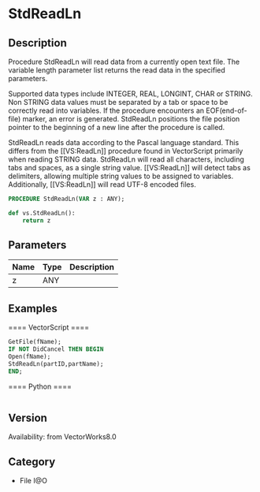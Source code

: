 # StdReadLn

## Description
Procedure StdReadLn will read data from a currently open text file. The variable length parameter list returns the read data in the specified parameters.

Supported data types include INTEGER, REAL, LONGINT, CHAR or STRING. Non STRING data values must be separated by a tab or space to be correctly read into variables. If the procedure encounters an EOF(end-of-file) marker, an error is generated. StdReadLn positions the file position pointer to the beginning of a new line after the procedure is called.

StdReadLn reads data according to the Pascal language standard. This differs from the [[VS:ReadLn]] procedure found in VectorScript primarily when reading STRING data. StdReadLn will read all characters, including tabs and spaces, as a single string value. [[VS:ReadLn]] will detect tabs as delimiters, allowing multiple string values to be assigned to variables. Additionally, [[VS:ReadLn]] will read UTF-8 encoded files.

```pascal
PROCEDURE StdReadLn(VAR z : ANY);
```

```python
def vs.StdReadLn():
    return z
```

## Parameters
|Name|Type|Description|
|---|---|---|
|z|ANY|   |

## Examples
==== VectorScript ====
```pascal
GetFile(fName);
IF NOT DidCancel THEN BEGIN
Open(fName);
StdReadLn(partID,partName);
END;
```
==== Python ====
```python

```

## Version
Availability: from VectorWorks8.0

## Category
* File I@O

